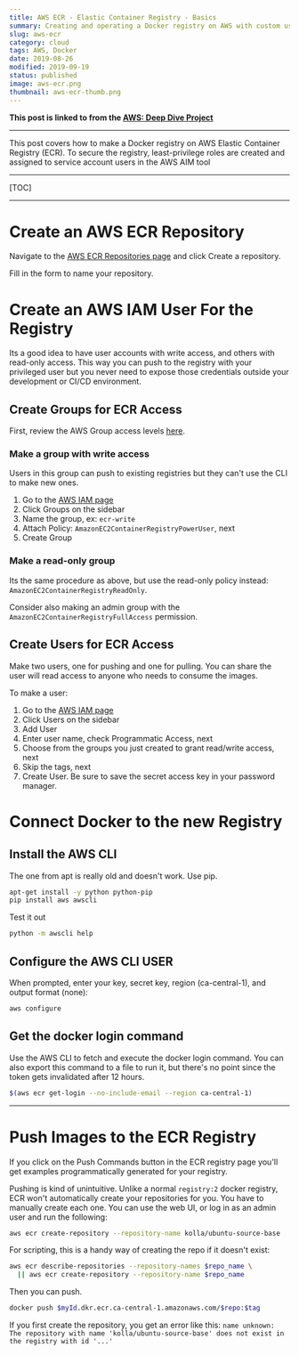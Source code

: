 ```yaml
---
title: AWS ECR - Elastic Container Registry - Basics
summary: Creating and operating a Docker registry on AWS with custom users
slug: aws-ecr
category: cloud
tags: AWS, Docker
date: 2019-08-26
modified: 2019-09-19
status: published
image: aws-ecr.png
thumbnail: aws-ecr-thumb.png
---
```



**This post is linked to from the [AWS: Deep Dive Project](/aws.html)**

---


This post covers how to make a Docker registry on AWS Elastic Container
Registry (ECR).
To secure the registry, least-privilege roles are created and assigned to
service account users in the AWS AIM tool

---

[TOC]

---

# Create an AWS ECR Repository

Navigate to the
[AWS ECR Repositories page](https://ca-central-1.console.aws.amazon.com/ecr/repositories)
and click Create a repository.

Fill in the form to name your repository.

# Create an AWS IAM User For the Registry

Its a good idea to have user accounts with write access, and others with
read-only access. This way you can push to the registry with your privileged
user but you never need to expose those credentials outside your development
or CI/CD environment.


## Create Groups for ECR Access

First, review the AWS Group access levels [here](https://docs.aws.amazon.com/AmazonECR/latest/userguide/ecr_managed_policies.html).

### Make a group with write access

Users in this group can push to existing registries but they can't use the CLI
to make new ones.

1. Go to the [AWS IAM page](https://console.aws.amazon.com/iam)
2. Click Groups on the sidebar
3. Name the group, ex: `ecr-write`
4. Attach Policy: `AmazonEC2ContainerRegistryPowerUser`, next
5. Create Group


### Make a read-only group

Its the same procedure as above, but use the read-only policy instead:
`AmazonEC2ContainerRegistryReadOnly`.

Consider also making an admin group with the
`AmazonEC2ContainerRegistryFullAccess` permission.


## Create Users for ECR Access

Make two users, one for pushing and one for pulling. You can share the user
will read access to anyone who needs to consume the images.

To make a user:

1. Go to the [AWS IAM page](https://console.aws.amazon.com/iam)
2. Click Users on the sidebar
3. Add User
4. Enter user name, check Programmatic Access, next
5. Choose from the groups you just created to grant read/write access, next
6. Skip the tags, next
7. Create User. Be sure to save the secret access key in your password manager.



# Connect Docker to the new  Registry

## Install the AWS CLI
The one from apt is really old and doesn't work. Use pip.
```bash
apt-get install -y python python-pip
pip install aws awscli
```

Test it out
```bash
python -m awscli help
```

## Configure the AWS CLI USER
When prompted, enter your key, secret key, region (ca-central-1), and output
format (none):
```bash
aws configure
```

## Get the docker login command
Use the AWS CLI to fetch and execute the docker login command. You can also
export this command to a file to run it, but there's no point since the token
gets invalidated after 12 hours.

```bash
$(aws ecr get-login --no-include-email --region ca-central-1)
```


---


# Push Images to the ECR Registry
If you click on the Push Commands button in the ECR registry page you'll get
examples programmatically generated for your registry.

Pushing is kind of unintuitive. Unlike a normal `registry:2` docker registry,
ECR won't automatically create your repositories for you. You have to manually
create each one. You can use the web UI, or log in as an admin user and run the
following:

```bash
aws ecr create-repository --repository-name kolla/ubuntu-source-base
```

For scripting, this is a handy way of creating the repo if it doesn't exist:

```bash
aws ecr describe-repositories --repository-names $repo_name \
  || aws ecr create-repository --repository-name $repo_name
```

Then you can push.

```bash
docker push $myId.dkr.ecr.ca-central-1.amazonaws.com/$repo:$tag
```

If you first create the repository, you get an error like this: `name unknown:
The repository with name 'kolla/ubuntu-source-base' does not exist in the
registry with id '...'`
